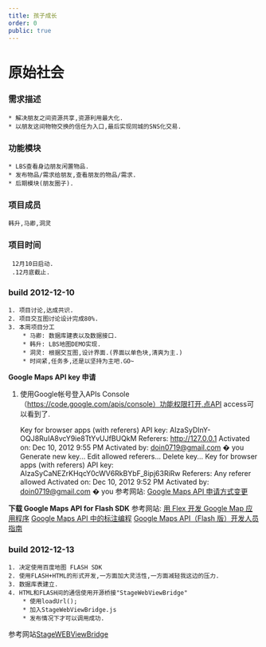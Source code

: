 ```yaml
---
title: 孩子成长
order: 0
public: true
---
```


# 原始社会
### 需求描述
    * 解决朋友之间资源共享,资源利用最大化.
    * 以朋友这间物物交换的信任为入口,最后实现同城的SNS化交易.

### 功能模块
    * LBS查看身边朋友闲置物品.
    * 发布物品/需求给朋友,查看朋友的物品/需求.
    * 后期模块(朋友圈子).

### 项目成员
    韩升,马卿,洞灵

### 项目时间
     12月10日启动.
     .12月底截止.

### build 2012-12-10
    1. 项目讨论,达成共识.
    2. 项目交互图讨论设计完成80%.
    3. 本周项目分工
        * 马卿: 数据库建表以及数据接口.
        * 韩升: LBS地图DEMO实现.
        * 洞灵: 根据交互图,设计界面.(界面以单色块,清爽为主.)
        * 时间紧,任务多,还是以坚持为主吧.GO~

__Google Maps API key 申请__
 1. 使用Google帐号登入APIs Console （https://code.google.com/apis/console）功能权限打开,点API access可以看到了.

    Key for browser apps (with referers)
    API key:
    AIzaSyDInY-OQJ8RuIA8vcY9ie8TtYvUJfBUQkM
    Referers:
    http://127.0.0.1
    Activated on:   Dec 10, 2012 9:55 PM
    Activated by:    doin0719@gmail.com � you
    Generate new key...
    Edit allowed referers...
    Delete key...
    Key for browser apps (with referers)
    API key:
    AIzaSyCaNEZrKHqcY0cWV6RkBYbF_8ipj63RiRw
    Referers:
    Any referer allowed
    Activated on:   Dec 10, 2012 9:52 PM
    Activated by:    doin0719@gmail.com � you
参考网站:
[Google Maps API 申请方式变更](http://www.godeyes.cn/html/2012/02/23/google_earth_12863.html)

__下载 Google Maps API for Flash SDK__
参考网站:
[用 Flex 开发 Google Map 应用程序](http://www.ibm.com/developerworks/cn/web/wa-lo-flexgoogle/)
[Google Maps API 中的标注编程](http://www.cnblogs.com/zhych/archive/2009/06/25/1511281.html)
[Google Maps API（Flash 版）开发人员指南](https://developers.google.com/maps/documentation/flash/intro?hl=zh-cn)

### build 2012-12-13
    1. 决定使用百度地图 FLASH SDK
    2. 使用FLASH+HTML的形式开发,一方面加大灵活性,一方面减轻我这边的压力.
    3. 数据库表建立.
    4. HTML和FLASH间的通信使用开源桥接"StageWebViewBridge"
        * 使用loadUrl();
        * 加入StageWebViewBridge.js
        * 发布情况下才可以调用成功.
参考网站[StageWEBViewBridge](http://code.google.com/p/stagewebviewbridge/source/browse/trunk/StageWebViewBridge/?r=120)

